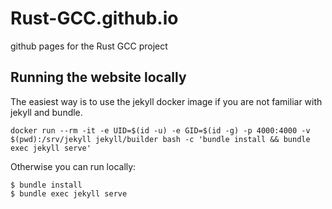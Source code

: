 # Rust-GCC.github.io

github pages for the Rust GCC project

## Running the website locally

The easiest way is to use the jekyll docker image if you are not familiar with jekyll and bundle.

```shell
docker run --rm -it -e UID=$(id -u) -e GID=$(id -g) -p 4000:4000 -v $(pwd):/srv/jekyll jekyll/builder bash -c 'bundle install && bundle exec jekyll serve'
```

Otherwise you can run locally:

```shell
$ bundle install
$ bundle exec jekyll serve
```
